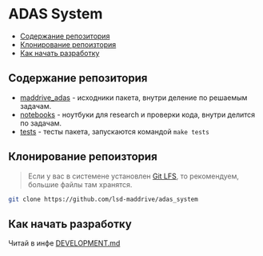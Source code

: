 # ADAS System

- [Содержание репозитория](#содержание-репозитория)
- [Клонирование репоизтория](#клонирование-репоизтория)
- [Как начать разработку](#как-начать-разработку)

## Содержание репозитория

- [maddrive_adas](maddrive_adas) - исходники пакета, внутри деление по решаемым задачам.
- [notebooks](notebooks) - ноутбуки для research и проверки кода, внутри делится по задачам.
- [tests](tests) - тесты пакета, запускаются командой `make tests`

## Клонирование репоизтория

> Если у вас в системене установлен [Git LFS](https://git-lfs.github.com/), то рекомендуем, большие файлы там хранятся.

```bash
git clone https://github.com/lsd-maddrive/adas_system
```

## Как начать разработку

Читай в инфе [DEVELOPMENT.md](DEVELOPMENT.md)
